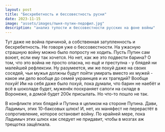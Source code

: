 ```yaml
---
layout: post
title: "Бесхребетность и бессовестность русни"
date: 2023-11-15
image: "assets/images/пыня-путин-педофил.jpg"
description: "анализ тупости и бессовестности русских на фоне войны"
---
```


Тут даже не война причиной, а собственная затупленность и бесхребетность. Не говоря уже о бессовестности. На ужасную страшную войну можно было попросту не ходить. Пусть Путин сам воюет, если ему так хочется. Но нет, как же это подвести барина? О том, что это война не просто опасна, но ещё и преступна - у блядей ни малейшей рефлексии. Ну разумеется, им же похуй даже на своих соседей, чьи мужья должны будут пойти умирать вместо их мужей - какое им дело вообще до семей украинцев и их трагедий? Вообще похуй! Им на себя даже было похуй, пока думали, что барин не наебёт и всё в шоколаде будет, муженёк поохраняет сапоги на складе в Воронеже, а домой будет 200к присылать. Но что-то пошло не так.

В конфликте этих блядей и Путина я целиком на стороне Путина. Дави, Ладимыч, этих 10-баксовых шлюх! И, нет, их маняфест не перерастёт в сопротивление, которое остановит войну. По крайней мере, пока Ладимыч этих шлюх как следует не придавит, чтобы в мозгах аж трещотка защёлкала.
